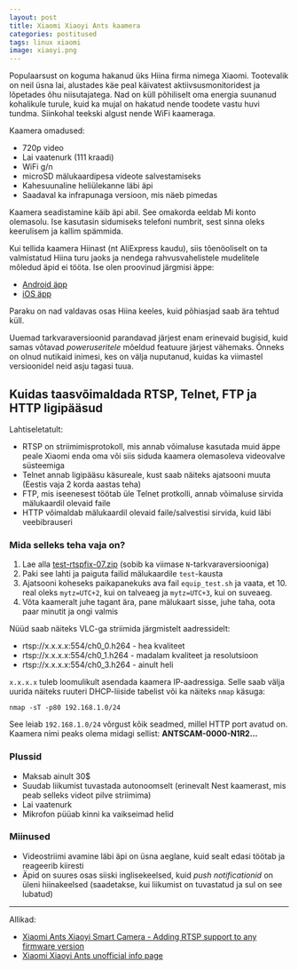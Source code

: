 ```yaml
---
layout: post
title: Xiaomi Xiaoyi Ants kaamera
categories: postitused
tags: linux xiaomi
image: xiaoyi.png
---
```

Populaarsust on koguma hakanud üks Hiina firma nimega Xiaomi. Tootevalik on neil üsna lai, alustades käe peal käivatest aktiivsusmonitoridest ja lõpetades õhu niisutajatega. Nad on küll põhiliselt oma energia suunanud kohalikule turule, kuid ka mujal on hakatud nende toodete vastu huvi tundma. Siinkohal teekski algust nende WiFi kaameraga.

Kaamera omadused:

* 720p video
* Lai vaatenurk (111 kraadi)
* WiFi g/n
* microSD mälukaardipesa videote salvestamiseks
* Kahesuunaline heliülekanne läbi äpi
* Saadaval ka infrapunaga versioon, mis näeb pimedas

Kaamera seadistamine käib äpi abil. See omakorda eeldab Mi konto olemasolu. Ise kasutasin sidumiseks telefoni numbrit, sest sinna oleks keerulisem ja kallim spämmida.

Kui tellida kaamera Hiinast (nt AliExpress kaudu), siis tõenöoliselt on ta valmistatud Hiina turu jaoks ja nendega rahvusvahelistele mudelitele mõledud äpid ei tööta. Ise olen proovinud järgmisi äppe:

* [Android äpp](https://play.google.com/store/apps/details?id=com.ants360.yicamera.international)
* [iOS äpp](https://itunes.apple.com/ee/app/xiao-mi-zhi-neng-jia-ting/id957323480?mt=8)

Paraku on nad valdavas osas Hiina keeles, kuid põhiasjad saab ära tehtud küll.

Uuemad tarkvaraversioonid parandavad järjest enam erinevaid bugisid, kuid samas võtavad _poweruseritele_ mõeldud featuure järjest vähemaks. Õnneks on olnud nutikaid inimesi, kes on välja nuputanud, kuidas ka viimastel versioonidel neid asju tagasi tuua.


## Kuidas taasvõimaldada RTSP, Telnet, FTP ja HTTP ligipääsud

Lahtiseletatult:

* RTSP on striimimisprotokoll, mis annab võimaluse kasutada muid äppe peale Xiaomi enda oma või siis siduda kaamera olemasoleva videovalve süsteemiga
* Telnet annab ligipääsu käsureale, kust saab näiteks ajatsooni muuta (Eestis vaja 2 korda aastas teha)
* FTP, mis iseenesest töötab üle Telnet protkolli, annab võimaluse sirvida mälukaardil olevaid faile
* HTTP võimaldab mälukaardil olevaid faile/salvestisi sirvida, kuid läbi veebibrauseri

### Mida selleks teha vaja on?

1. Lae alla [test-rtspfix-07.zip](test-rtspfix-07.zip) (sobib ka viimase `N`-tarkvaraversiooniga)
2. Paki see lahti ja paiguta failid mälukaardile `test`-kausta
3. Ajatsooni koheseks paikapanekuks ava fail `equip_test.sh` ja vaata, et 10. real oleks `mytz=UTC+2`, kui on talveaeg ja `mytz=UTC+3`, kui on suveaeg.
4. Võta kaameralt juhe tagant ära, pane mälukaart sisse, juhe taha, oota paar minutit ja ongi valmis

Nüüd saab näiteks VLC-ga striimida järgmistelt aadressidelt:

- rtsp://x.x.x.x:554/ch0_0.h264 - hea kvaliteet
- rtsp://x.x.x.x:554/ch0_1.h264 - madalam kvaliteet ja resolutsioon
- rtsp://x.x.x.x:554/ch0_3.h264 - ainult heli

`x.x.x.x` tuleb loomulikult asendada kaamera IP-aadressiga. Selle saab välja uurida näiteks ruuteri DHCP-liiside tabelist või ka näiteks `nmap` käsuga:

    nmap -sT -p80 192.168.1.0/24

See leiab `192.168.1.0/24` võrgust kõik seadmed, millel HTTP port avatud on. Kaamera nimi peaks olema midagi sellist: **ANTSCAM-0000-N1R2...**


### Plussid

- Maksab ainult 30$
- Suudab liikumist tuvastada autonoomselt (erinevalt Nest kaamerast, mis peab selleks videot pilve striimima)
- Lai vaatenurk
- Mikrofon püüab kinni ka vaikseimad helid


### Miinused

- Videostriimi avamine läbi äpi on üsna aeglane, kuid sealt edasi töötab ja reageerib kiiresti
- Äpid on suures osas siiski inglisekeelsed, kuid *push notificationid* on üleni hiinakeelsed (saadetakse, kui liikumist on tuvastatud ja sul on see lubatud)

---

Allikad:

* [Xiaomi Ants Xiaoyi Smart Camera - Adding RTSP support to any firmware version](http://en.miui.com/thread-196713-1-1.html)
* [Xiaomi Xiaoyi Ants unofficial info page](http://xiaoyi.querex.be/)
